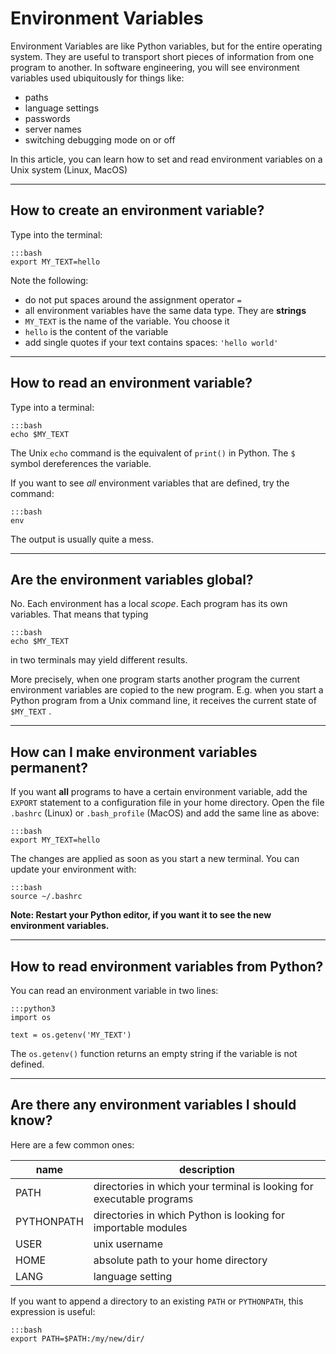 
# Environment Variables

Environment Variables are like Python variables, but for the entire operating system. They are useful to transport short pieces of information from one program to another.
In software engineering, you will see environment variables used ubiquitously for things like:

* paths
* language settings
* passwords
* server names
* switching debugging mode on or off

In this article, you can learn how to set and read environment variables on a Unix system (Linux, MacOS)

----

## How to create an environment variable?

Type into the terminal:

    :::bash
    export MY_TEXT=hello

Note the following:

* do not put spaces around the assignment operator `=`
* all environment variables have the same data type. They are **strings**
* `MY_TEXT` is the name of the variable. You choose it
* `hello` is the content of the variable
* add single quotes if your text contains spaces: `'hello world'`

----

## How to read an environment variable?

Type into a terminal:

    :::bash
    echo $MY_TEXT

The Unix `echo` command is the equivalent of `print()` in Python.
The `$` symbol dereferences the variable.

If you want to see *all* environment variables that are defined, try the command:

    :::bash
    env

The output is usually quite a mess.

----

## Are the environment variables global?

No. Each environment has a local *scope*. Each program has its own variables. That means that typing

    :::bash
    echo $MY_TEXT

in two terminals may yield different results.

More precisely, when one program starts another program the current environment variables are copied to the new program.
E.g. when you start a Python program from a Unix command line, it receives the current state of `$MY_TEXT` .

----

## How can I make environment variables permanent?

If you want **all** programs to have a certain environment variable, add the `EXPORT` statement to a configuration file in your home directory.
Open the file `.bashrc` (Linux) or `.bash_profile` (MacOS) and add the same line as above:

    :::bash
    export MY_TEXT=hello

The changes are applied as soon as you start a new terminal.
You can update your environment with:

    :::bash
    source ~/.bashrc

**Note: Restart your Python editor, if you want it to see the new environment variables.**

----

## How to read environment variables from Python?

You can read an environment variable in two lines:

    :::python3
    import os

    text = os.getenv('MY_TEXT')

The `os.getenv()` function returns an empty string if the variable is not defined.

----

## Are there any environment variables I should know?

Here are a few common ones:

| name | description |
|------|-------------|
| PATH | directories in which your terminal is looking for executable programs |
| PYTHONPATH | directories in which Python is looking for importable modules  |
| USER | unix username |
| HOME | absolute path to your home directory |
| LANG | language setting |

If you want to append a directory to an existing `PATH` or `PYTHONPATH`, this expression is useful:

    :::bash
    export PATH=$PATH:/my/new/dir/

